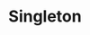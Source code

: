 ---
types: "word"

title: "Singleton"

categories: ['']

tags: ['Singleton']

arabic: 'احتمال حدوث حدث'

arexps: []

enwords: ['Singleton']

enexps: []

arlexicons: 'ح'

enlexicons: 'S'

authors: ['Ruqayya Roshdy']

translators: ['']

citations: 'تطبيقات الذكاء الاصطناعي في خدمة اللغة العربية'

sources: 'مركز الملك عبدالله بن عبدالعزيز الدولي لخدمة اللغة العربية'

word: "true"

slug: ""
---